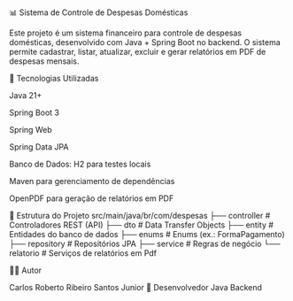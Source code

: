 📊 Sistema de Controle de Despesas Domésticas

Este projeto é um sistema financeiro para controle de despesas domésticas, desenvolvido com Java + Spring Boot no backend.
O sistema permite cadastrar, listar, atualizar, excluir e gerar relatórios em PDF de despesas mensais.

🚀 Tecnologias Utilizadas

Java 21+

Spring Boot 3

Spring Web

Spring Data JPA

Banco de Dados: H2 para testes locais

Maven para gerenciamento de dependências

 OpenPDF para geração de relatórios em PDF

📂 Estrutura do Projeto
src/main/java/br/com/despesas
├── controller   # Controladores REST (API)
├── dto          # Data Transfer Objects
├── entity       # Entidades do banco de dados
├── enums        # Enums (ex.: FormaPagamento)
├── repository   # Repositórios JPA
├── service      # Regras de negócio
└── relatorio    # Serviços de relatórios em Pdf

👨‍💻 Autor

Carlos Roberto Ribeiro Santos Junior
📌 Desenvolvedor Java Backend
